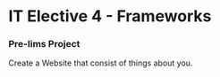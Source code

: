 ﻿# IT Elective 4 - Frameworks
### Pre-lims Project

<p>Create a Website that consist of things about you.</p>

